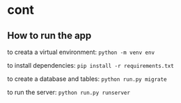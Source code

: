 # cont

## How to run the app
to creata a virtual environment: `python -m venv env`

to install dependencies: `pip install -r requirements.txt`

to create a database and tables: `python run.py migrate`

to run the server: `python run.py runserver`
